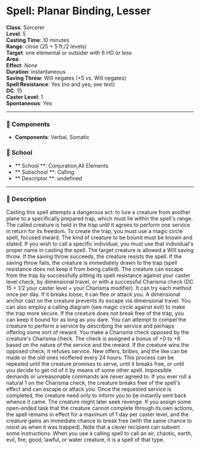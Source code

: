 
# Spell: Planar Binding, Lesser
**Class**: Sorcerer  
**Level**: 5  
**Casting Time**: 10 minutes  
**Range**: close (25 + 5 ft./2 levels)  
**Target**: one elemental or outsider with 6 HD or less  
**Area**:   
**Effect**: _None_  
**Duration**: instantaneous  
**Saving Throw**: Will negates (+5 vs. Will negates)  
**Spell Resistance**: Yes (no and yes; see text)  
**DC**: 15  
**Caster Level**: 1  
**Spontaneous**: Yes

---

### 🔮 Components
- **Components**: Verbal, Somatic

### 🏫 School
- ** School **: Conjuration,All Elements
- ** Subschool **: Calling
- ** Descriptor **: undefined
---

### 📜 Description
Casting this spell attempts a dangerous act: to lure a creature from another plane to a specifically prepared trap, which must lie within the spell's range. The called creature is held in the trap until it agrees to perform one service in return for its freedom. To create the trap, you must use a magic circle spell, focused inward. The kind of creature to be bound must be known and stated. If you wish to call a specific individual, you must use that individual's proper name in casting the spell. The target creature is allowed a Will saving throw. If the saving throw succeeds, the creature resists the spell. If the saving throw fails, the creature is immediately drawn to the trap (spell resistance does not keep it from being called). The creature can escape from the trap by successfully pitting its spell resistance against your caster level check, by dimensional travel, or with a successful Charisma check (DC 15 + 1/2 your caster level + your Charisma modifier). It can try each method once per day. If it breaks loose, it can flee or attack you. A dimensional anchor cast on the creature prevents its escape via dimensional travel. You can also employ a calling diagram (see magic circle against evil) to make the trap more secure. If the creature does not break free of the trap, you can keep it bound for as long as you dare. You can attempt to compel the creature to perform a service by describing the service and perhaps offering some sort of reward. You make a Charisma check opposed by the creature's Charisma check. The check is assigned a bonus of +0 to +6 based on the nature of the service and the reward. If the creature wins the opposed check, it refuses service. New offers, bribes, and the like can be made or the old ones reoffered every 24 hours. This process can be repeated until the creature promises to serve, until it breaks free, or until you decide to get rid of it by means of some other spell. Impossible demands or unreasonable commands are never agreed to. If you ever roll a natural 1 on the Charisma check, the creature breaks free of the spell's effect and can escape or attack you. Once the requested service is completed, the creature need only to inform you to be instantly sent back whence it came. The creature might later seek revenge. If you assign some open-ended task that the creature cannot complete through its own actions, the spell remains in effect for a maximum of 1 day per caster level, and the creature gains an immediate chance to break free (with the same chance to resist as when it was trapped). Note that a clever recipient can subvert some instructions. When you use a calling spell to call an air, chaotic, earth, evil, fire, good, lawful, or water creature, it is a spell of that type.
